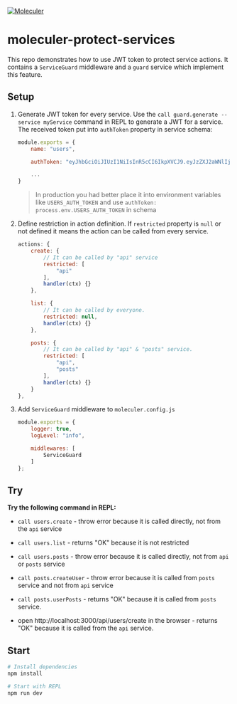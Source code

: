 [![Moleculer](https://img.shields.io/badge/Powered%20by-Moleculer-green.svg?colorB=0e83cd)](https://moleculer.services)

# moleculer-protect-services
This repo demonstrates how to use JWT token to protect service actions. It contains a `ServiceGuard` middleware and a `guard` service which implement this feature.

## Setup

1. Generate JWT token for every service. Use the `call guard.generate --service myService` command in REPL to generate a JWT for a service. The received token put into `authToken` property in service schema:

    ```js
    module.exports = {
        name: "users",

        authToken: "eyJhbGciOiJIUzI1NiIsInR5cCI6IkpXVCJ9.eyJzZXJ2aWNlIjoidXNlcnMiLCJpYXQiOjE1NDE4NTU0ODl9.td1P27_xpFv1P5_j0HLtMwyz-aRF9xQqjLHYIIHcKPE",

        ...
    }
    ```
    > In production you had better place it into environment variables like `USERS_AUTH_TOKEN` and use `authToken: process.env.USERS_AUTH_TOKEN` in schema

2. Define restriction in action definition. If `restricted` property is `null` or not defined it means the action can be called from every service.

    ```js
    actions: {
        create: {
            // It can be called by "api" service
            restricted: [
                "api"
            ],
            handler(ctx) {}
        },

        list: {
            // It can be called by everyone.
            restricted: null,
            handler(ctx) {}
        },

        posts: {
            // It can be called by "api" & "posts" service.
            restricted: [
                "api",
                "posts"
            ],
            handler(ctx) {}
        }
    },
    ```

3. Add `ServiceGuard` middleware to `moleculer.config.js`

    ```js
    module.exports = {
        logger: true,
        logLevel: "info",

        middlewares: [
            ServiceGuard
        ]
    };
    ```

## Try

**Try the following command in REPL:**
- `call users.create` - throw error because it is called directly, not from the `api` service
- `call users.list` - returns "OK" because it is not restricted
- `call users.posts` - throw error because it is called directly, not from `api` or `posts` service

- `call posts.createUser` - throw error because it is called from `posts` service and not from `api` service
- `call posts.userPosts` - returns "OK" because it is called from `posts` service.

- open http://localhost:3000/api/users/create in the browser - returns "OK" because it is called from the `api` service.


## Start

``` bash
# Install dependencies
npm install

# Start with REPL
npm run dev

```

